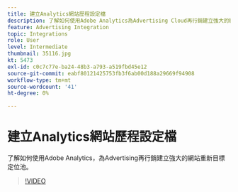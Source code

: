 ```yaml
---
title: 建立Analytics網站歷程設定檔
description: 了解如何使用Adobe Analytics為Advertising Cloud再行銷建立強大的網站重新鎖定群組。
feature: Advertising Integration
topic: Integrations
role: User
level: Intermediate
thumbnail: 35116.jpg
kt: 5473
exl-id: c0c7c77e-ba24-48b3-a793-a519fbd45e12
source-git-commit: eabf80121425753fb3f6ab00d188a29669f94908
workflow-type: tm+mt
source-wordcount: '41'
ht-degree: 0%

---
```


# 建立Analytics網站歷程設定檔

了解如何使用Adobe Analytics，為Advertising再行銷建立強大的網站重新目標定位池。

>[!VIDEO](https://video.tv.adobe.com/v/35116/?quality=12&learn=on)
